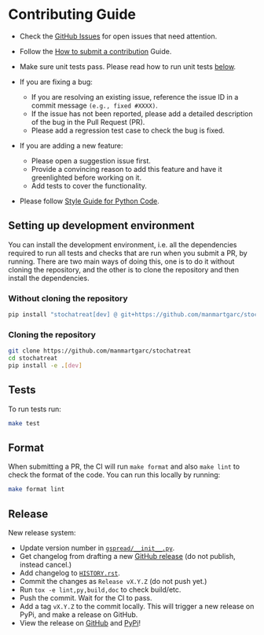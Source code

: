 # Contributing Guide

- Check the [GitHub Issues](https://github.com/manmartgarc/stochatreat/issues) for open issues that need attention.
- Follow the [How to submit a contribution](https://opensource.guide/how-to-contribute/#how-to-submit-a-contribution) Guide.

- Make sure unit tests pass. Please read how to run unit tests [below](#tests).

- If you are fixing a bug:
  - If you are resolving an existing issue, reference the issue ID in a commit message `(e.g., fixed #XXXX)`.
  - If the issue has not been reported, please add a detailed description of the bug in the Pull Request (PR).
  - Please add a regression test case to check the bug is fixed.

- If you are adding a new feature:
  - Please open a suggestion issue first.
  - Provide a convincing reason to add this feature and have it greenlighted before working on it.
  - Add tests to cover the functionality.

- Please follow [Style Guide for Python Code](https://www.python.org/dev/peps/pep-0008/).

## Setting up development environment

You can install the development environment, i.e. all the dependencies required to run all tests and checks that are run when you submit a PR, by running. There are two main ways of doing this, one is to do it without cloning the repository, and the other is to clone the repository and then install the dependencies.

### Without cloning the repository

```bash
pip install "stochatreat[dev] @ git+https://github.com/manmartgarc/stochatreat"
```

### Cloning the repository

```bash
git clone https://github.com/manmartgarc/stochatreat
cd stochatreat
pip install -e .[dev]
```

## Tests

To run tests run:

```bash
make test
```

## Format

When submitting a PR, the CI will run `make format` and also `make lint` to check the format of the code. You can run this locally by running:

```bash
make format lint
```

## Release

New release system:

- Update version number in [`gspread/__init__.py`](../gspread/__init__.py).
- Get changelog from drafting a new [GitHub release](https://github.com/burnash/gspread/releases/new) (do not publish, instead cancel.)
- Add changelog to [`HISTORY.rst`](../HISTORY.rst).
- Commit the changes as `Release vX.Y.Z` (do not push yet.)
- Run `tox -e lint,py,build,doc` to check build/etc.
- Push the commit. Wait for the CI to pass.
- Add a tag `vX.Y.Z` to the commit locally. This will trigger a new release on PyPi, and make a release on GitHub.
- View the release on [GitHub](https://github.com/burnash/gspread/releases) and [PyPi](https://pypi.org/project/gspread/)!